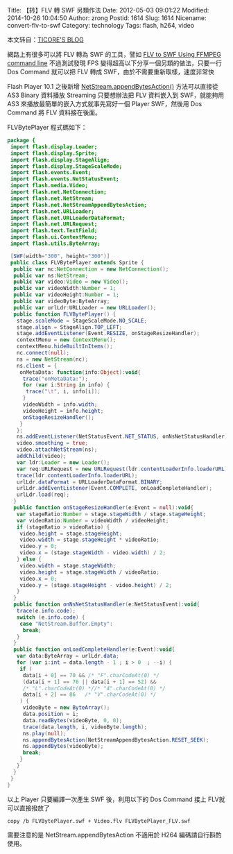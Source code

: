 Title: 【转】FLV 轉 SWF 另類作法
Date: 2012-05-03 09:01:22
Modified: 2014-10-26 10:04:50
Author: zrong
Postid: 1614
Slug: 1614
Nicename: convert-flv-to-swf
Category: technology
Tags: flash, h264, video

本文转自：[TICORE'S BLOG][1]

網路上有很多可以將 FLV 轉為 SWF 的工具，譬如 [FLV to SWF Using FFMPEG command line][2] 不過測試發現 FPS 變得超高以下分享一個另類的做法，只要一行 Dos Command 就可以把 FLV 轉成 SWF，由於不需要重新取樣，速度非常快<!--more-->

Flash Player 10.1 之後新增 [NetStream.appendBytesAction()][3] 方法可以直接從 AS3 Binary 資料播放 Streaming 只要想辦法把 FLV 資料嵌入到 SWF，就能夠用 AS3 來播放最簡單的嵌入方式就事先寫好一個 Player SWF，然後用 Dos Command 將 FLV 資料接在後面。

FLVBytePlayer 程式碼如下：

``` actionscript
package {
 import flash.display.Loader;
 import flash.display.Sprite;
 import flash.display.StageAlign;
 import flash.display.StageScaleMode;
 import flash.events.Event;
 import flash.events.NetStatusEvent;
 import flash.media.Video;
 import flash.net.NetConnection;
 import flash.net.NetStream;
 import flash.net.NetStreamAppendBytesAction;
 import flash.net.URLLoader;
 import flash.net.URLLoaderDataFormat;
 import flash.net.URLRequest;
 import flash.text.TextField;
 import flash.ui.ContextMenu;
 import flash.utils.ByteArray;

 [SWF(width="300", height="300")]
 public class FLVBytePlayer extends Sprite {
  public var nc:NetConnection = new NetConnection();
  public var ns:NetStream;
  public var video:Video = new Video();
  public var videoWidth:Number = 1;
  public var videoHeight:Number = 1;
  public var videoByte:ByteArray;
  public var urlLdr:URLLoader = new URLLoader();
  public function FLVBytePlayer() {
   stage.scaleMode = StageScaleMode.NO_SCALE;
   stage.align = StageAlign.TOP_LEFT;
   stage.addEventListener(Event.RESIZE, onStageResizeHandler);
   contextMenu = new ContextMenu();
   contextMenu.hideBuiltInItems();
   nc.connect(null);
   ns = new NetStream(nc);
   ns.client = {
	onMetaData: function(info:Object):void{
	 trace("onMetaData:");
	 for (var i:String in info) {
	  trace("\t", i, info[i]);
	 }
	 videoWidth = info.width;
	 videoHeight = info.height;
	 onStageResizeHandler();
	}
   };
   ns.addEventListener(NetStatusEvent.NET_STATUS, onNsNetStatusHandler);
   video.smoothing = true;
   video.attachNetStream(ns);
   addChild(video);
   var ldr:Loader = new Loader();
   var req:URLRequest = new URLRequest(ldr.contentLoaderInfo.loaderURL);
   trace(ldr.contentLoaderInfo.loaderURL);
   urlLdr.dataFormat = URLLoaderDataFormat.BINARY;
   urlLdr.addEventListener(Event.COMPLETE, onLoadCompleteHandler);
   urlLdr.load(req);
  }
  public function onStageResizeHandler(e:Event = null):void{
   var stageRatio:Number = stage.stageWidth / stage.stageHeight;
   var videoRatio:Number = videoWidth / videoHeight;
   if (stageRatio > videoRatio) {
	video.height = stage.stageHeight;
	video.width = stage.stageHeight * videoRatio;
	video.y = 0;
	video.x = (stage.stageWidth - video.width) / 2;
   } else {
	video.width = stage.stageWidth;
	video.height = stage.stageWidth / videoRatio;
	video.x = 0;
	video.y = (stage.stageHeight - video.height) / 2;
   }
  }
  public function onNsNetStatusHandler(e:NetStatusEvent):void{
   trace(e.info.code);
   switch (e.info.code) {
	case "NetStream.Buffer.Empty":
	 break;
   }
  }
  public function onLoadCompleteHandler(e:Event):void{
   var data:ByteArray = urlLdr.data;
   for (var i:int = data.length - 1 ; i > 0  ; --i) {
	if (
	 data[i + 0] == 70 && /* "F".charCodeAt(0) */
	 (data[i + 1] == 76 || data[i + 1] == 52) &&
	 /* "L".charCodeAt(0) *//* "4".charCodeAt(0) */
	 data[i + 2] == 86   /* "V".charCodeAt(0) */
	) {
	 videoByte = new ByteArray();
	 data.position = i;
	 data.readBytes(videoByte, 0, 0);
	 trace(data.length, i, videoByte.length);
	 ns.play(null);
	 ns.appendBytesAction(NetStreamAppendBytesAction.RESET_SEEK);
	 ns.appendBytes(videoByte);
	 break;
	}
   }
  }
 }
}
```

以上 Player 只要編譯一次產生 SWF 後，利用以下的 Dos Command 接上 FLV就可以直接撥放了

    copy /b FLVBytePlayer.swf + Video.flv FLVBytePlayer_FLV.swf

需要注意的是 NetStream.appendBytesAction 不適用於 H264 編碼請自行斟酌使用。

[1]: http://ticore.blogspot.ca/2012/04/simple-way-convert-flv-to-swf.html
[2]: http://www.itc4u.net/it-chalk-board/67-linux-app-ffmpeg/82-flv-to-swf-using-ffmpeg-command-line.html
[3]: http://help.adobe.com/zh_TW/FlashPlatform/reference/actionscript/3/flash/net/NetStream.html#appendBytesAction()
